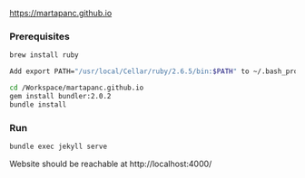 https://martapanc.github.io


### Prerequisites
```bash
brew install ruby

Add export PATH="/usr/local/Cellar/ruby/2.6.5/bin:$PATH" to ~/.bash_profile or ~/.zshrc

cd /Workspace/martapanc.github.io
gem install bundler:2.0.2
bundle install
```

### Run
```bash
bundle exec jekyll serve
```
Website should be reachable at http://localhost:4000/



